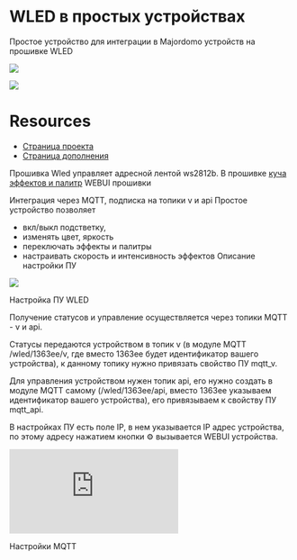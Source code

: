 # WLED в простых устройствах

Простое устройство для интеграции в Majordomo устройств на прошивке WLED [](https://github.com/Aircoookie/WLED)

![](https://connect.smartliving.ru/cms/data_images/1450_image.png)

![](https://connect.smartliving.ru/cms/data_images/1449_image.png)

# Resources

 * [Страница проекта](https://connect.smartliving.ru/tasks/681.html) 
 * [Страница дополнения](https://connect.smartliving.ru/addons/category6/234.html)

Прошивка Wled управляет адресной лентой ws2812b.
В прошивке [куча эффектов и палитр](https://github.com/Aircoookie/WLED/wiki/List-of-effects-and-palettes)
WEBUI прошивки

Интеграция через MQTT, подписка на топики v и api
Простое устройство позволяет
 -  вкл/выкл подстветку,
 -  изменять цвет, яркость
 -  переключать эффекты и палитры
 -  настраивать скорость и интенсивность эффектов
Описание настройки ПУ

![](https://connect.smartliving.ru/cms/data_images/1449_image.png)

Настройка ПУ WLED

Получение статусов и управление осуществляется через топики MQTT - v и api.

Статусы передаются устройством в топик v (в модуле MQTT /wled/1363ee/v, где вместо 1363ee будет идентификатор вашего устройства), к данному топику нужно привязать свойство ПУ mqtt_v.

Для управления устройством нужен топик api, его нужно создать в модуле MQTT самому (/wled/1363ee/api, вместо 1363ee указываем идентификатор вашего устройства), его привязываем к свойству ПУ mqtt_api.

В настройках ПУ есть поле IP, в нем указывается IP адрес устройства, по этому адресу нажатием кнопки ⚙️ вызывается WEBUI устройства.

![](https://mjdm.ru/forum/download/file.php?id=18626)

Настройки MQTT
